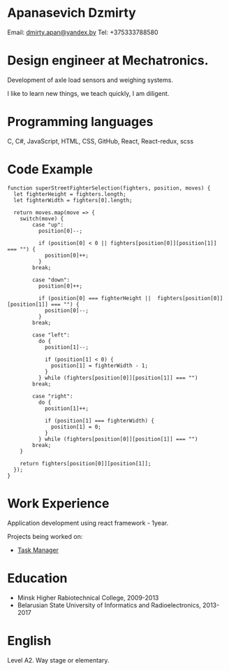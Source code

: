 # Apanasevich Dzmirty #

Email: dmirty.apan@yandex.by
Tel: +375333788580

# Design engineer at Mechatronics. #
Development of axle load sensors and weighing systems.

I like to learn new things, we teach quickly, I am diligent.

# Programming languages #
C, C#, JavaScript, HTML, CSS, GitHub, React, React-redux, scss

# Code Example #

```
function superStreetFighterSelection(fighters, position, moves) {
  let fighterHeight = fighters.length;
  let fighterWidth = fighters[0].length;
  
  return moves.map(move => {
    switch(move) {
        case "up":
          position[0]--;
        
          if (position[0] < 0 || fighters[position[0]][position[1]] === "") {
            position[0]++;
          }
        break;
        
        case "down":
          position[0]++;
        
          if (position[0] === fighterHeight ||  fighters[position[0]][position[1]] === "") {
            position[0]--;
          }
        break;
        
        case "left": 
          do {
            position[1]--; 
            
            if (position[1] < 0) {
              position[1] = fighterWidth - 1;
            }           
          } while (fighters[position[0]][position[1]] === "")  
        break;
        
        case "right":
          do {
            position[1]++; 
            
            if (position[1] === fighterWidth) {
              position[1] = 0;
            }           
          } while (fighters[position[0]][position[1]] === "") 
        break;
    }
    
    return fighters[position[0]][position[1]];
  });
}
```
# Work Experience #
Application development using react framework - 1year.

Projects being worked on:
- [Task Manager](http://task-manager-by-b.herokuapp.com/ "Task Manager")

# Education #

- Minsk Higher Rabiotechnical College, 2009-2013
- Belarusian State University of Informatics and Radioelectronics, 2013-2017

# English #

Level A2. Way stage or elementary.